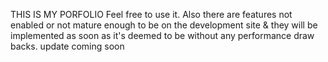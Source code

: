 THIS IS MY PORFOLIO
Feel free to use it.
Also there are features not enabled or not mature enough to be on the development site & they will be implemented as soon as it's deemed to be without any performance draw backs. update coming soon
